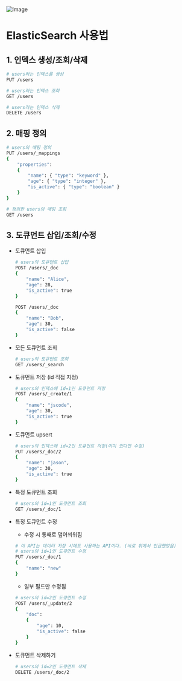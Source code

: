 ![Image](https://github.com/user-attachments/assets/c4318983-db7b-4768-a789-7c33a3fbf220)

# ElasticSearch 사용법

## 1. 인덱스 생성/조회/삭제
```bash
# users라는 인덱스를 생성
PUT /users 

# users라는 인덱스 조회
GET /users 

# users라는 인덱스 삭제
DELETE /users
```

## 2. 매핑 정의
```bash
# users의 매핑 정의
PUT /users/_mappings
{
    "properties": 
    {
        "name": { "type": "keyword" },
        "age": { "type": "integer" },
        "is_active": { "type": "boolean" }
    }
}

# 정의한 users의 매핑 조회
GET /users 
```

## 3. 도큐먼트 삽입/조회/수정
- 도큐먼트 삽입
    ```bash
    # users의 도큐먼트 삽입
    POST /users/_doc
    {
        "name": "Alice",
        "age": 28,
        "is_active": true
    }

    POST /users/_doc
    {
        "name": "Bob",
        "age": 30,
        "is_active": false
    }
    ```

- 모든 도큐먼트 조회
    ```bash
    # users의 도큐먼트 조회
    GET /users/_search
    ```

- 도큐먼트 저장 (id 직접 지정)
    ```bash
    # users의 인덱스에 id=1인 도큐먼트 저장
    POST /users/_create/1
    {
        "name": "jscode",
        "age": 30,
        "is_active": true
    }
    ```

- 도큐먼트 upsert
    ```bash
    # users의 인덱스에 id=2인 도큐먼트 저장(이미 있다면 수정)
    PUT /users/_doc/2
    {
        "name": "jason",
        "age": 30,
        "is_active": true
    }
    ```

- 특정 도큐먼트 조회
    ```bash
    # users의 id=1인 도큐먼트 조회
    GET /users/_doc/1
    ```

- 특정 도큐먼트 수정
    - 수정 시 통째로 덮어씌워짐
    ```bash
    # 이 API는 데이터 저장 시에도 사용하는 API이다. (바로 위에서 언급했었음)
    # users의 id=1인 도큐먼트 수정
    PUT /users/_doc/1
    {
        "name": "new"
    }
    ```

    - 일부 필드만 수정됨
    ```bash
    # users의 id=2인 도큐먼트 수정
    POST /users/_update/2
    {
        "doc": 
        {
            "age": 10,
            "is_active": false
        }
    }
    ```

- 도큐먼트 삭제하기
    ```bash
    # users의 id=2인 도큐먼트 삭제
    DELETE /users/_doc/2
    ```